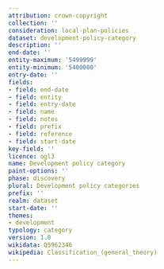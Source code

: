 ```yaml
---
attribution: crown-copyright
collection: ''
consideration: local-plan-policies
dataset: development-policy-category
description: ''
end-date: ''
entity-maximum: '5499999'
entity-minimum: '5400000'
entry-date: ''
fields:
- field: end-date
- field: entity
- field: entry-date
- field: name
- field: notes
- field: prefix
- field: reference
- field: start-date
key-field: ''
licence: ogl3
name: Development policy category
paint-options: ''
phase: discovery
plural: Development policy categories
prefix: ''
realm: dataset
start-date: ''
themes:
- development
typology: category
version: 1.0
wikidata: Q5962346
wikipedia: Classification_(general_theory)
---
```

